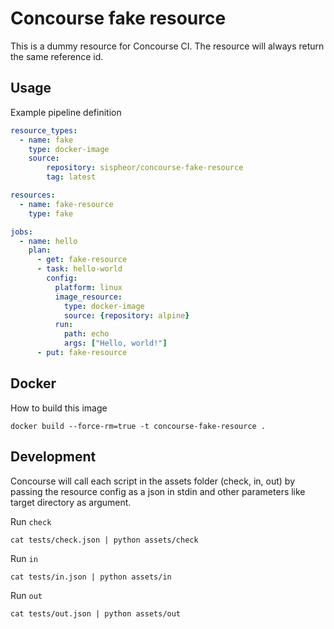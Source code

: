 # Concourse fake resource

This is a dummy resource for Concourse CI.
The resource will always return the same reference id.

## Usage

Example pipeline definition
```yml
resource_types:
  - name: fake
    type: docker-image
    source:
        repository: sispheor/concourse-fake-resource
        tag: latest

resources:
  - name: fake-resource
    type: fake

jobs:
  - name: hello
    plan:
      - get: fake-resource
      - task: hello-world
        config:
          platform: linux
          image_resource:
            type: docker-image
            source: {repository: alpine}
          run:
            path: echo
            args: ["Hello, world!"]
      - put: fake-resource
```

## Docker

How to build this image
```
docker build --force-rm=true -t concourse-fake-resource .
```

## Development

Concourse will call each script in the assets folder (check, in, out) by passing the resource config as a json in stdin and other parameters like target directory as argument.

Run `check`
```
cat tests/check.json | python assets/check
```

Run `in`
```
cat tests/in.json | python assets/in
```

Run `out`
```
cat tests/out.json | python assets/out
```
